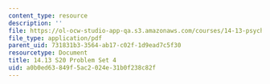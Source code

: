 ```yaml
---
content_type: resource
description: ''
file: https://ol-ocw-studio-app-qa.s3.amazonaws.com/courses/14-13-psychology-and-economics-spring-2020/a0b0ed63849f5ac2024e31b0f238c82f_MIT14_13s20_pset4.pdf
file_type: application/pdf
parent_uid: 731831b3-3564-ab17-c02f-1d9ead7c5f30
resourcetype: Document
title: 14.13 S20 Problem Set 4
uid: a0b0ed63-849f-5ac2-024e-31b0f238c82f
---
```

